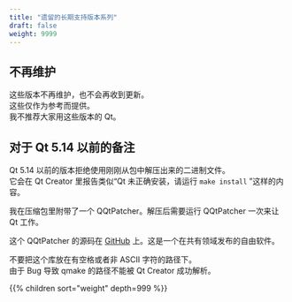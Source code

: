 ```yaml
---
title: "遗留的长期支持版本系列"
draft: false
weight: 9999
---
```


## 不再维护

这些版本不再维护，也不会再收到更新。  
这些仅作为参考而提供。  
我不推荐大家用这些版本的 Qt。

## 对于 Qt 5.14 以前的备注

Qt 5.14 以前的版本拒绝使用刚刚从包中解压出来的二进制文件。  
它会在 Qt Creator 里报告类似“Qt 未正确安装，请运行 ```make install``` ”这样的内容。

我在压缩包里附带了一个 QQtPatcher。解压后需要运行 QQtPatcher 一次来让 Qt 工作。

这个 QQtPatcher 的源码在 [GitHub](https://github.com/Fsu0413/QQtPatcher) 上。这是一个在共有领域发布的自由软件。

不要把这个库放在有空格或者非 ASCII 字符的路径下。  
由于 Bug 导致 qmake 的路径不能被 Qt Creator 成功解析。

{{% children sort="weight" depth=999 %}}
